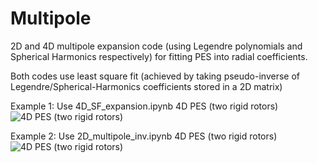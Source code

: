 # Multipole
2D and 4D multipole expansion code (using Legendre polynomials and Spherical Harmonics respectively) for fitting PES into radial coefficients.

Both codes use least square fit (achieved by taking pseudo-inverse of Legendre/Spherical-Harmonics coefficients stored in a 2D matrix)

Example 1: Use 4D_SF_expansion.ipynb
4D PES (two rigid rotors)
![4D PES (two rigid rotors)](https://github.com/apoorv-kushwaha/Multipole/blob/main/jac_final.png)


Example 2: Use 2D_multipole_inv.ipynb
4D PES (two rigid rotors)
![4D PES (two rigid rotors)](https://github.com/apoorv-kushwaha/Multipole/blob/main/jacobi22.png)
